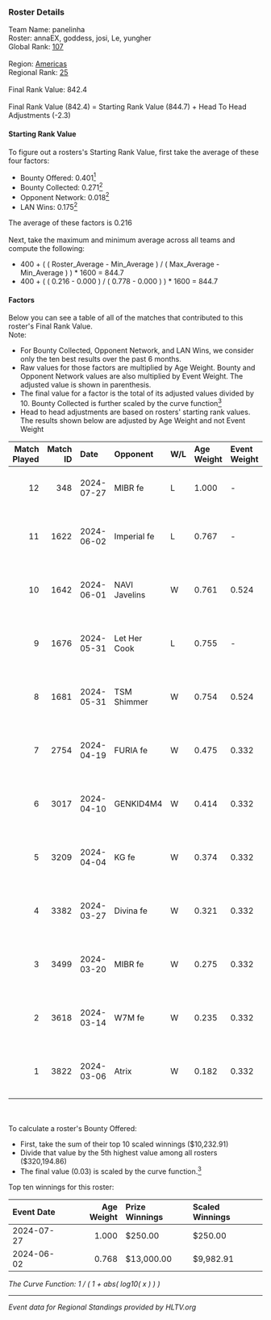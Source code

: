 ### Roster Details<br />
Team Name: panelinha<br />
Roster: annaEX, goddess, josi, Le, yungher<br />
Global Rank: [107](../standings_global.md)<br />
<br />
Region: [Americas]( ../standings_americas.md)<br />
Regional Rank: [25]( ../standings_americas.md)<br />
<br />
Final Rank Value:  842.4<br />
<br />
Final Rank Value (842.4) = Starting Rank Value (844.7) + Head To Head Adjustments (-2.3)<br />

#### Starting Rank Value<br />
To figure out a rosters's Starting Rank Value, first take the average of these four factors:<br />
- Bounty Offered: 0.401[<sup>1</sup>](#table2)
- Bounty Collected: 0.271[<sup>2</sup>](#table1)
- Opponent Network: 0.018[<sup>2</sup>](#table1)
- LAN Wins: 0.175[<sup>2</sup>](#table1)

The average of these factors is 0.216<br />
<br />
Next, take the maximum and minimum average across all teams and compute the following:<br />
- 400 + ( ( Roster_Average - Min_Average ) / ( Max_Average - Min_Average ) ) * 1600 = 844.7
- 400 + ( ( 0.216 - 0.000 ) / ( 0.778 - 0.000 ) ) * 1600 = 844.7


#### Factors<br />
Below you can see a table of all of the matches that contributed to this roster's Final Rank Value.<br />
Note:<br />

- For Bounty Collected, Opponent Network, and LAN Wins, we consider only the ten best results over the past 6 months.
- Raw values for those factors are multiplied by Age Weight. Bounty and Opponent Network values are also multiplied by Event Weight. The adjusted value is shown in parenthesis.
- The final value for a factor is the total of its adjusted values divided by 10. Bounty Collected is further scaled by the curve function[<sup>3</sup>](#curveFunction)
- Head to head adjustments are based on rosters' starting rank values. The results shown below are adjusted by Age Weight and not Event Weight
<span id="table1"></span><br />


| Match Played | Match ID | Date       | Opponent      | W/L | Age Weight | Event Weight | Bounty Collected | Opponent Network | LAN Wins  | H2H Adj. | Roster                                   |
| -: | -: | :- | :- | :- | :- | :- | :- | :- | :- | -: | :- |
|           12 |      348 | 2024-07-27 | MIBR fe       | L   | 1.000      | -            | -                | -                | -         |   -21.82 | annaEX, goddess, josi, Le, yungher       |
|           11 |     1622 | 2024-06-02 | Imperial fe   | L   | 0.767      | -            | -                | -                | -         |    -6.37 | annaEX, goddess, julih, poppins, yungher |
|           10 |     1642 | 2024-06-01 | NAVI Javelins | W   | 0.761      | 0.524        | 0.026 (0.010)    | 0.179 (0.071)    | 1 (0.761) |    12.01 | annaEX, goddess, julih, poppins, yungher |
|            9 |     1676 | 2024-05-31 | Let Her Cook  | L   | 0.755      | -            | -                | -                | -         |   -10.09 | annaEX, goddess, julih, poppins, yungher |
|            8 |     1681 | 2024-05-31 | TSM Shimmer   | W   | 0.754      | 0.524        | 0.020 (0.008)    | 0.191 (0.075)    | 1 (0.754) |     7.67 | annaEX, goddess, julih, poppins, yungher |
|            7 |     2754 | 2024-04-19 | FURIA fe      | W   | 0.475      | 0.332        | 0.003 (0.001)    | 0.069 (0.011)    | 0 (0.000) |     4.09 | annaEX, goddess, julih, poppins, yungher |
|            6 |     3017 | 2024-04-10 | GENKID4M4     | W   | 0.414      | 0.332        | 0.002 (0.000)    | 0.010 (0.001)    | 0 (0.000) |     2.64 | annaEX, goddess, julih, poppins, yungher |
|            5 |     3209 | 2024-04-04 | KG fe         | W   | 0.374      | 0.332        | 0.001 (0.000)    | 0.002 (0.000)    | 0 (0.000) |     1.61 | annaEX, goddess, julih, poppins, yungher |
|            4 |     3382 | 2024-03-27 | Divina fe     | W   | 0.321      | 0.332        | 0.002 (0.000)    | 0.019 (0.002)    | 0 (0.000) |     2.32 | annaEX, goddess, julih, poppins, yungher |
|            3 |     3499 | 2024-03-20 | MIBR fe       | W   | 0.275      | 0.332        | 0.007 (0.001)    | 0.102 (0.009)    | 0 (0.000) |     2.55 | annaEX, goddess, julih, poppins, yungher |
|            2 |     3618 | 2024-03-14 | W7M fe        | W   | 0.235      | 0.332        | 0.002 (0.000)    | 0.030 (0.002)    | 0 (0.000) |     1.71 | annaEX, goddess, julih, poppins, yungher |
|            1 |     3822 | 2024-03-06 | Atrix         | W   | 0.182      | 0.332        | 0.003 (0.000)    | 0.056 (0.003)    | 0 (0.000) |     1.42 | annaEX, goddess, julih, poppins, yungher |

<br />
<span id="table2"></span><br />
To calculate a roster's Bounty Offered:<br />

- First, take the sum of their top 10 scaled winnings ($10,232.91)
- Divide that value by the 5th highest value among all rosters ($320,194.86)
- The final value (0.03) is scaled by the curve function.[<sup>3</sup>](#curveFunction)

Top ten winnings for this roster:<br />

| Event Date | Age Weight | Prize Winnings | Scaled Winnings |
| :- | -: | :- | :- |
| 2024-07-27 |      1.000 | $250.00        | $250.00         |
| 2024-06-02 |      0.768 | $13,000.00     | $9,982.91       |


<span id="curveFunction"></span>_The Curve Function: 1 / ( 1 + abs( log10( x ) ) )_<br />

---
_Event data for Regional Standings provided by HLTV.org_<br />
